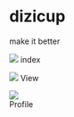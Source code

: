 # dizicup
make it better

<p>
  <img src="https://screenshotscdn.firefoxusercontent.com/images/0b07baa0-240c-420e-98cb-0c2050f2b268.png" />
  index
</p>

<p>
  <img src="https://screenshotscdn.firefoxusercontent.com/images/a5c2b092-ab83-431f-86e1-b030b9a96c81.png" />
  View
</p>

<p>
  <img src="https://screenshotscdn.firefoxusercontent.com/images/9fb35790-269c-41e7-853d-b7d3ee32f5ba.png" />
  <br>Profile
</p>
